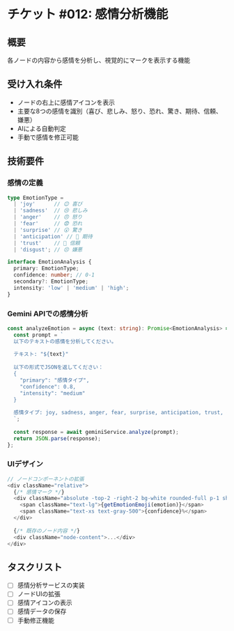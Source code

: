 # チケット #012: 感情分析機能

## 概要
各ノードの内容から感情を分析し、視覚的にマークを表示する機能

## 受け入れ条件
- ノードの右上に感情アイコンを表示
- 主要な8つの感情を識別（喜び、悲しみ、怒り、恐れ、驚き、期待、信頼、嫌悪）
- AIによる自動判定
- 手動で感情を修正可能

## 技術要件

### 感情の定義
```typescript
type EmotionType = 
  | 'joy'      // 😊 喜び
  | 'sadness'  // 😢 悲しみ
  | 'anger'    // 😠 怒り
  | 'fear'     // 😨 恐れ
  | 'surprise' // 😮 驚き
  | 'anticipation' // 🤗 期待
  | 'trust'    // 🤝 信頼
  | 'disgust'; // 😣 嫌悪

interface EmotionAnalysis {
  primary: EmotionType;
  confidence: number; // 0-1
  secondary?: EmotionType;
  intensity: 'low' | 'medium' | 'high';
}
```

### Gemini APIでの感情分析
```typescript
const analyzeEmotion = async (text: string): Promise<EmotionAnalysis> => {
  const prompt = `
  以下のテキストの感情を分析してください。
  
  テキスト: "${text}"
  
  以下の形式でJSONを返してください：
  {
    "primary": "感情タイプ",
    "confidence": 0.8,
    "intensity": "medium"
  }
  
  感情タイプ: joy, sadness, anger, fear, surprise, anticipation, trust, disgust
  `;
  
  const response = await geminiService.analyze(prompt);
  return JSON.parse(response);
};
```

### UIデザイン
```typescript
// ノードコンポーネントの拡張
<div className="relative">
  {/* 感情マーク */}
  <div className="absolute -top-2 -right-2 bg-white rounded-full p-1 shadow-sm">
    <span className="text-lg">{getEmotionEmoji(emotion)}</span>
    <span className="text-xs text-gray-500">{confidence}%</span>
  </div>
  
  {/* 既存のノード内容 */}
  <div className="node-content">...</div>
</div>
```

## タスクリスト
- [ ] 感情分析サービスの実装
- [ ] ノードUIの拡張
- [ ] 感情アイコンの表示
- [ ] 感情データの保存
- [ ] 手動修正機能